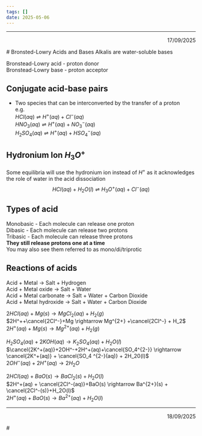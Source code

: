 ```yaml
---
tags: []
date: 2025-05-06
---
```

---  
<p align="right">17/09/2025</p align="right">  
# Bronsted-Lowry Acids and Bases  
Alkalis are water-soluble bases  
  
Bronstead-Lowry acid - proton donor  
Bronstead-Lowry base - proton acceptor  
  
## Conjugate acid-base pairs  
- Two species that can be interconverted by the transfer of a proton  
e.g.  
$HCl(aq)\rightleftharpoons H^+(aq)+Cl^-(aq)$  
$HNO_3(aq)\rightleftharpoons H^+(aq)+NO_3^-(aq)$  
$H_2SO_4(aq)\rightleftharpoons H^+(aq)+HSO_4^-(aq)$  
  
## Hydronium Ion $H_3O^+$  
Some equilibria will use the hydronium ion instead of $H^+$ as it acknowledges the role of water in the acid dissociation  
$$HCl(aq)+H_2O(l)\rightleftharpoons H_3O^+(aq)+Cl^-(aq)$$  
## Types of acid  
Monobasic - Each molecule can release one proton  
Dibasic - Each molecule can release two protons  
Tribasic - Each molecule can release three protons  
**They still release protons one at a time**  
You may also see them referred to as mono/di/triprotic  
  
## Reactions of acids  
  
Acid + Metal -> Salt + Hydrogen   
Acid + Metal oxide -> Salt + Water  
Acid + Metal carbonate -> Salt + Water + Carbon Dioxide  
Acid + Metal hydroxide -> Salt + Water + Carbon Dioxide  
  
$2HCl(aq)+Mg(s)\rightarrow MgCl_2(aq) + H_2(g)$  
$2H^++\cancel{2Cl^-}+Mg \rightarrow Mg^{2+} +\cancel{2Cl^-} + H_2$  
$2H^+(aq)+Mg(s) \rightarrow Mg^{2+}(aq) + H_2(g)$  
  
$H_2SO_4(aq)+2KOH(aq) \rightarrow K_2SO_4(aq) + H_2O(l)$  
$\cancel{2K^+(aq)}+2OH^-+2H^+(aq)+\cancel{SO_4^{2-}} \rightarrow \cancel{2K^+(aq)} + \cancel{SO_4 ^{2-}(aq)} + 2H_20(l)$  
$2OH^-(aq)+2H^+(aq)\rightarrow 2H_2O$  
  
$2HCl(aq)+BaO(s) \rightarrow BaCl_2(s) + H_2O(l)$  
$2H^+(aq) + \cancel{2Cl^-(aq)}+BaO(s) \rightarrow Ba^{2+}(s) + \cancel{2Cl^-(s)}+H_2O(l)$  
$2H^+(aq)+BaO(s)\rightarrow Ba^{2+}(aq)+H_2O(l)$  
  
---  
<P align="right">18/09/2025</P align="right">  
#   

